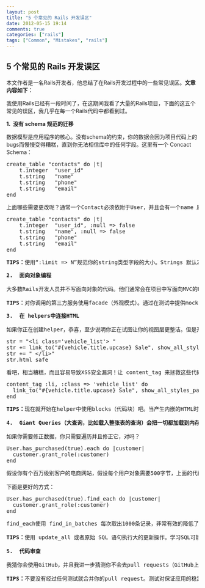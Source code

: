 ```yaml
---
layout: post
title: "5 个常见的 Rails 开发误区"
date: 2012-05-15 19:14
comments: true
categories: ["rails"]
tags: ["Common", "Mistakes", "rails"]
---
```

## 5 个常见的 Rails 开发误区
本文作者是一名Rails开发者，他总结了在Rails开发过程中的一些常见误区。<strong>文章内容如下：</strong>

我使用Rails已经有一段时间了，在这期间我看了大量的Rails项目，下面的这五个常见的误区，我几乎在每一个Rails代码中都看到过。

<strong>1.  没有 schema 规范的迁移</strong>

数据模型是应用程序的核心。没有schema的约束，你的数据会因为项目代码上的bugs而慢慢变得糟糕，直到你无法相信库中的任何字段。这里有一个 Concact Schema：
<pre>create_table "contacts" do |t|
    t.integer  "user_id"
    t.string   "name"
    t.string   "phone"
    t.string   "email"
end</pre>
<pre>上面哪些需要更改呢？通常一个Contact必须依附于User，并且会有一个name 属性，这可以使用数据库约束来确保。可以添加“:null =&gt; false”，这样即使验证代码存在bugs，我们依然可以确保模型一致性，因为如果违反了null约束，数据库并不会允许模型保存这些数据。</pre>
<pre>create_table "contacts" do |t|
    t.integer  "user_id", :null =&gt; false
    t.string   "name", :null =&gt; false
    t.string   "phone"
    t.string   "email"
end</pre>
<pre><strong>TIPS：</strong>使用“:limit =&gt; N”规范你的string类型字段的大小。Strings 默认255个字符，而phone字段应该不需要这么长吧！</pre>
<pre><strong>2.  面向对象编程</strong> 

大多数Rails开发人员并不写面向对象的代码。他们通常会在项目中写面向MVC的Ruby代码（把模型和控制器分开写在合适的位置）。通常是在lib目录下添加带有类方法的工具模块，仅此而已。但开发人员往往需要花费2-3年才能认识到“Rails就是Ruby。我完全可以创建一些简单的对象，并且不一定按照Rails建议的方式去封装它们。” 

<strong>TIPS：</strong>对你调用的第三方服务使用facade（外观模式）。通过在测试中提供mock facade，你就不用在你的测试集中真的去调用这些第三方服务了。</pre>
<pre><strong>3.  在 helpers中连接HTML</strong> 

如果你正在创建helper，恭喜，至少说明你正在试图让你的视图层更整洁。但是开发人员经常不知道一些使用helpers创建标签的常见方式，这就导致了槽糕的字符串连接或者糟糕的插值形式。</pre>
<pre>str = "&lt;li class='vehicle_list'&gt; "
str += link_to("#{vehicle.title.upcase} Sale", show_all_styles_path(vehicle.id, vehicle.url_title))
str += " &lt;/li&gt;"
str.html_safe</pre>
<pre>看吧，相当糟糕，而且容易导致XSS安全漏洞！让 content_tag 来拯救这些代码吧。</pre>
<pre>content_tag :li, :class =&gt; 'vehicle_list' do
  link_to("#{vehicle.title.upcase} Sale", show_all_styles_path(vehicle.id, vehicle.url_title))
end</pre>
<pre><strong>TIPS：</strong>现在就开始在helper中使用blocks（代码块）吧。当产生内嵌的HTML时，嵌入的blocks更自然、更贴切。 

<strong>4.  Giant Queries（大查询，比如载入整张表的查询）会把一切都加载到内存</strong> 

如果你需要修正数据，你只需要遍历并且修正它，对吗？</pre>
<pre>User.has_purchased(true).each do |customer|
  customer.grant_role(:customer)
end</pre>
<pre>假设你有个百万级别客户的电商网站，假设每个用户对象需要500字节，上面的代码会在运行的时候消耗500M内存。 

下面是更好的方式：</pre>
<pre>User.has_purchased(true).find_each do |customer|
  customer.grant_role(:customer)
end</pre>
<pre>find_each使用 find_in_batches 每次取出1000条记录，非常有效的降低了对内存的需求。 

<strong>TIPS：</strong>使用 update_all 或者原始 SQL 语句执行大的更新操作。学习SQL可能需要花费点时间，不过带来的好处是明显的：你会看到100x的性能改善。 

<strong>5.  代码审查</strong> 

我猜你会使用GitHub，并且我进一步猜测你不会去pull requests（GitHub上的申请代码合并操作）。如果你需要花费一到两天去构建一个新特性，那么到一个分支上去做吧，然后发送一个 pull request。团队会审查你的代码，并且给出一些你没有考虑到的改进或者最新特性的建议。我保证这样会提高你的代码质量。我们在<a href="http://www.theclymb.com/invite-from/mperham" target="_blank">TheClymb</a>项目中90%的改动都是通过这种方式完成的，并且这是100%值得去做的一个经验。 

<strong>TIPS：</strong>不要没有经过任何测试就合并你的pull request。测试对保证应用的稳定性非常有价值，并且可以让你踏实地睡一个好觉。</pre>
